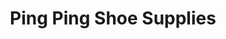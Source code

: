 ---
title: "Ping Ping Shoe Supplies"
url: /marikina/ping-ping-shoe-supplies-erano-manalo-3/
shop: shoes
---